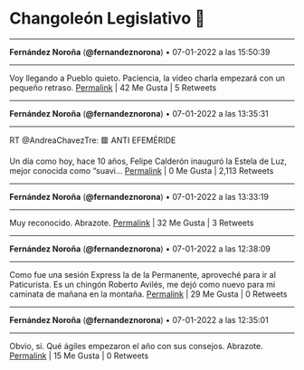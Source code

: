 # Changoleón Legislativo 🙈
*****
**Fernández Noroña** (**@fernandeznorona**) • 07-01-2022 a las 15:50:39
*****
Voy llegando a Pueblo quieto. Paciencia, la video charla empezará con un pequeño retraso.
[Permalink](https://twitter.com/fernandeznorona/status/1479601404851466240) | 42 Me Gusta | 5 Retweets
*****
**Fernández Noroña** (**@fernandeznorona**) • 07-01-2022 a las 13:35:31
*****
RT @AndreaChavezTre: 🟥 ANTI EFEMÉRIDE


Un día como hoy, hace 10 años, Felipe Calderón inauguró la Estela de Luz, mejor conocida como “suavi…
[Permalink](https://twitter.com/fernandeznorona/status/1479567400492220421) | 0 Me Gusta | 2,113 Retweets
*****
**Fernández Noroña** (**@fernandeznorona**) • 07-01-2022 a las 13:33:19
*****
Muy reconocido. Abrazote.
[Permalink](https://twitter.com/fernandeznorona/status/1479566843304108032) | 32 Me Gusta | 3 Retweets
*****
**Fernández Noroña** (**@fernandeznorona**) • 07-01-2022 a las 12:38:09
*****
Como fue una sesión Express la de la Permanente, aproveché para ir al Paticurista. Es un chingón Roberto Avilés, me dejó como nuevo para mi caminata de mañana en la montaña.
[Permalink](https://twitter.com/fernandeznorona/status/1479552963660156930) | 29 Me Gusta | 0 Retweets
*****
**Fernández Noroña** (**@fernandeznorona**) • 07-01-2022 a las 12:35:01
*****
Obvio, si. Qué ágiles empezaron el año con sus consejos. Abrazote.
[Permalink](https://twitter.com/fernandeznorona/status/1479552171217666056) | 15 Me Gusta | 0 Retweets